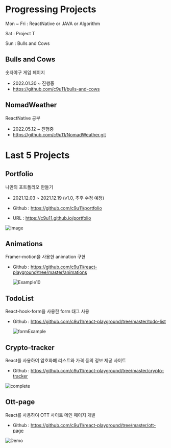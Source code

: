 # Progressing Projects

Mon ~ Fri : ReactNative or JAVA or Algorithm

Sat : Project T

Sun : Bulls and Cows

<!-- 
## INPLAN

자기 관리를 위한 웹 및 어플리케이션 제작
- 2021.11.20 ~ 진행중
- https://github.com/In-Plan
- 오늘 나의 활동 기록 및 피드백, 비교 기능
 -->
<!-- ## JSON PRO
JSON View/Edit/Validate Page
- 2022.01.23 ~ 보류중
- https://github.com/c9u11/json-pro -->

## Bulls and Cows
숫자야구 게임 페이지
- 2022.01.30 ~ 진행중
- https://github.com/c9u11/bulls-and-cows

## NomadWeather
ReactNative 공부
- 2022.05.12 ~ 진행중
- https://github.com/c9u11/NomadWeather.git

# Last 5 Projects

## Portfolio 

나만의 포트폴리오 만들기

- 2021.12.03 ~ 2021.12.19 (v1.0, 추후 수정 예정)

- Github : https://github.com/c9u11/portfolio

- URL : https://c9u11.github.io/portfolio

![image](https://user-images.githubusercontent.com/29428714/146666943-c015884f-3282-40f5-805f-b5c42f1dc992.png)

## Animations

Framer-motion을 사용한 animation 구현

- Github : https://github.com/c9u11/react-playground/tree/master/animations

  ![Example10](https://user-images.githubusercontent.com/29428714/146602836-68538cba-d23f-4dc6-a23e-877be3474089.gif)

## TodoList

React-hook-form을 사용한 form 태그 사용

- Github : https://github.com/c9u11/react-playground/tree/master/todo-list

  ![formExample](https://user-images.githubusercontent.com/29428714/146021665-afbe0951-a2c1-44e9-a362-a8842d755a48.gif)

## Crypto-tracker

React를 사용하여 암호화폐 리스트와 가격 등의 정보 제공 사이트

- Github : https://github.com/c9u11/react-playground/tree/master/crypto-tracker

![complete](https://user-images.githubusercontent.com/29428714/145825174-a4662338-36ca-435a-9fe7-7113be8b666f.gif)

## Ott-page

React를 사용하여 OTT 사이트 메인 페이지 개발

- Github : https://github.com/c9u11/react-playground/tree/master/ott-page

![Demo](https://user-images.githubusercontent.com/29428714/161424171-cfb0f041-5cd7-4eb1-8a06-8a3c699327da.gif)
